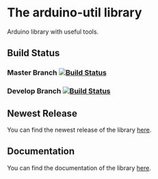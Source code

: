 # The arduino-util library
Arduino library with useful tools.

## Build Status

### Master Branch [![Build Status](https://travis-ci.org/teamonestone/arduino-util.svg?branch=master)](https://travis-ci.org/teamonestone/arduino-util)

### Develop Branch [![Build Status](https://travis-ci.org/teamonestone/arduino-util.svg?branch=develop)](https://travis-ci.org/teamonestone/arduino-util)

## Newest Release
You can find the newest release of the library [here](https://github.com/teamonestone/arduino-util/releases).

## Documentation
You can find the documentation of the library [here](https://teamonestone.github.io/arduino-util/html/index.html).
